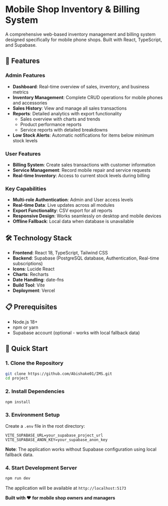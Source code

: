 # Mobile Shop Inventory & Billing System

A comprehensive web-based inventory management and billing system designed specifically for mobile phone shops. Built with React, TypeScript, and Supabase.

## 🚀 Features

### Admin Features
- **Dashboard**: Real-time overview of sales, inventory, and business metrics
- **Inventory Management**: Complete CRUD operations for mobile phones and accessories
- **Sales History**: View and manage all sales transactions
- **Reports**: Detailed analytics with export functionality
  - Sales overview with charts and trends
  - Product performance reports
  - Service reports with detailed breakdowns
- **Low Stock Alerts**: Automatic notifications for items below minimum stock levels

### User Features
- **Billing System**: Create sales transactions with customer information
- **Service Management**: Record mobile repair and service requests
- **Real-time Inventory**: Access to current stock levels during billing

### Key Capabilities
- **Multi-role Authentication**: Admin and User access levels
- **Real-time Data**: Live updates across all modules
- **Export Functionality**: CSV export for all reports
- **Responsive Design**: Works seamlessly on desktop and mobile devices
- **Offline Fallback**: Local data when database is unavailable

## 🛠️ Technology Stack

- **Frontend**: React 18, TypeScript, Tailwind CSS
- **Backend**: Supabase (PostgreSQL database, Authentication, Real-time subscriptions)
- **Icons**: Lucide React
- **Charts**: Recharts
- **Date Handling**: date-fns
- **Build Tool**: Vite
- **Deployment**: Vercel

## 📋 Prerequisites

- Node.js 18+ 
- npm or yarn
- Supabase account (optional - works with local fallback data)

## 🚀 Quick Start

### 1. Clone the Repository
```bash
git clone https://github.com/Abishake01/IMS.git
cd project
```

### 2. Install Dependencies
```bash
npm install
```

### 3. Environment Setup 
Create a `.env` file in the root directory:
```env
VITE_SUPABASE_URL=your_supabase_project_url
VITE_SUPABASE_ANON_KEY=your_supabase_anon_key
```

**Note**: The application works without Supabase configuration using local fallback data.

### 4. Start Development Server
```bash
npm run dev
```

The application will be available at `http://localhost:5173`

**Built with ❤️ for mobile shop owners and managers**